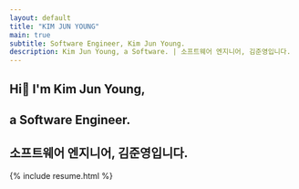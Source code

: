 ```yaml
---
layout: default
title: "KIM JUN YOUNG"
main: true
subtitle: Software Engineer, Kim Jun Young.
description: Kim Jun Young, a Software. | 소프트웨어 엔지니어, 김준영입니다.
---
```

<div class="intro-animation">
<section class="explanation">
    <h1 class="intro">Hi👋 I'm Kim Jun Young,</h1>
    <h1 class="intro">a Software Engineer.</h1>
    <h2 class="intro">소프트웨어 엔지니어, 김준영입니다.</h2>
</section>
</div>
{% include resume.html %}
